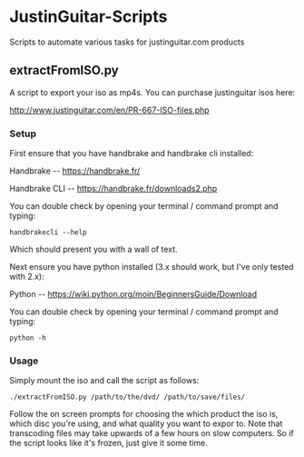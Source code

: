 # JustinGuitar-Scripts
Scripts to automate various tasks for justinguitar.com products

## extractFromISO.py

A script to export your iso as mp4s. You can purchase justinguitar isos here:

http://www.justinguitar.com/en/PR-667-ISO-files.php

### Setup
First ensure that you have handbrake and handbrake cli installed:

Handbrake -- https://handbrake.fr/ 

Handbrake CLI -- https://handbrake.fr/downloads2.php

You can double check by opening your terminal / command prompt and typing:

```
handbrakecli --help
```

Which should present you with a wall of text.

Next ensure you have python installed (3.x should work, but I've only tested with 2.x):

Python -- https://wiki.python.org/moin/BeginnersGuide/Download

You can double check by opening your terminal / command prompt and typing:

```
python -h
```

### Usage
Simply mount the iso and call the script as follows:

```
./extractFromISO.py /path/to/the/dvd/ /path/to/save/files/
```

Follow the on screen prompts for choosing the which product the iso is, which disc you're using, and what quality you want to expor to. Note that transcoding files may take upwards of a few hours on slow computers. So if the script looks like it's frozen, just give it some time.
